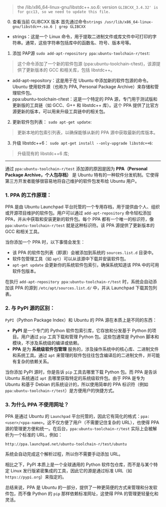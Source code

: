 > the /lib/x86_64-linux-gnu/libstdc++.so.6: version `GLIBCXX_3.4.32' is for gcc13, so we need to update this file.`

0. 查看当前 GLIBCXX 版本
首先通过命令`strings /usr/lib/x86_64-linux-gnu/libstdc++.so.6 | grep GLIBCXX`
- strings：这是一个 Linux 命令，用于提取二进制文件或库文件中可打印的字符串。通常，这些字符串包括库中的函数名、符号、版本号等。
1. 添加 PAP源
`sudo add-apt-repository ppa:ubuntu-toolchain-r/test`:
> 这个命令添加了一个新的软件包源 (ppa:ubuntu-toolchain-r/test)，该源提供了更新版本的 GCC 和相关库，包括 libstdc++。
- add-apt-repository：这是用于在 Ubuntu 中添加新的软件包源的命令。Ubuntu 使用软件源（也称为 PPA, Personal Package Archive）来存储和管理软件包。
- ppa:ubuntu-toolchain-r/test：这是一个特定的 PPA 源，专门用于测试版和更新版的工具链（如 GCC、G++ 和 libstdc++ 库）。这个 PPA 提供了比官方源更新的版本，可以用来升级工具链中的相关包。
2. 更新软件包列表：
`sudo apt-get update`:
> 更新本地的包索引列表，以确保能够从新的 PPA 源中获取最新的库版本。

3. 升级 libstdc++6：
`sudo apt-get install --only-upgrade libstdc++6`:
> 升级现有的 libstdc++6 库;

---

通过 `ppa:ubuntu-toolchain-r/test` 添加源的原因是因为 **PPA（Personal Package Archive，个人包存档）** 是 Ubuntu 特有的一种软件分发机制。它使得第三方开发者能够很容易地将自己维护的软件包发布给 Ubuntu 用户。

### 1. **PPA 的工作原理**：
PPA 是由 Ubuntu Launchpad 平台托管的一个专用存档，用于提供由个人、组织或开源项目维护的软件包。用户可以通过 `add-apt-repository` 命令轻松添加 PPA，并从中获取和安装更新的软件包。每个 PPA 都有一个唯一的标识符，像 `ppa:ubuntu-toolchain-r/test` 就是这种标识符。该 PPA 源提供了更新版本的 GCC 和相关工具。

当你添加一个 PPA 时，以下事情会发生：
- 该 PPA 的软件包列表（即源）会被添加到系统的 `sources.list.d` 目录中。
- 软件包管理工具（如 `apt`）可以从该源中下载并安装软件包。
- `apt-get update` 会更新你的系统软件包索引，确保系统知道该 PPA 中的可用软件包版本。

在执行 `add-apt-repository ppa:ubuntu-toolchain-r/test` 时，系统会自动添加该 PPA 的源到 `/etc/apt/sources.list.d/` 中，并从 Launchpad 下载其包列表。

### 2. **与 PyPI 源的区别**：
`PyPI`（Python Package Index）和 Ubuntu 的 PPA 源在本质上是不同的东西：
- **PyPI** 是一个专门的 Python 软件包索引库，它存放和分发基于 Python 的项目。用户通过 `pip` 工具下载和管理 Python 包。这些包通常是 Python 脚本和模块，不涉及系统级的编译或依赖。
- **PPA** 是为 **系统级软件包管理** 服务的，涉及操作系统中的核心库、二进制文件和系统工具。通过 `apt` 来管理的软件包往往包含编译后的二进制文件，并可能有复杂的依赖关系。

当你添加 PyPI 源时，你是告诉 `pip` 工具去哪里下载 Python 包。而 PPA 是告诉 Ubuntu 系统通过 `apt` 去哪里获取特定的系统级软件包。由于 PPA 是专为 Ubuntu 和基于 Debian 的系统设计的，所以使用简单的 PPA 标识符（例如 `ppa:ubuntu-toolchain-r/test`）是方便用户的快捷方式。

### 3. **为什么 PPA 不使用网址？**
PPA 是通过 Ubuntu 的 `Launchpad` 平台托管的，因此它有简化的格式：`ppa:<user>/<ppa-name>`。这不仅方便了用户（不需要记住复杂的 URL），也使得 PPA 源的管理更方便和统一。在后台，`ppa:ubuntu-toolchain-r/test` 实际上会被解析为一个标准的 URL，例如：
```
http://ppa.launchpad.net/ubuntu-toolchain-r/test/ubuntu
```
系统会自动完成这个解析过程，所以你不需要手动添加 URL。

相比之下，PyPI 本质上是一个全球通用的 Python 软件包仓库，而不是与某个特定 Linux 发行版紧密集成的工具，因此它的源是通过标准 URL（如 `https://pypi.org`）来指定的。

总结来说，PPA 是 Ubuntu 的一部分，提供了一种更简便的方式来管理和分发软件包，而不像 Python 的 `pip` 那样依赖标准网址，这使得 PPA 的管理更轻量化和灵活。